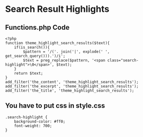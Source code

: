 # Search Result Highlights

## Functions.php Code
```
<?php 
function theme_highlight_search_results($text){
    if(is_search()){
        $pattern = '/('. join('|', explode(' ', get_search_query())).')/i';
        $text = preg_replace($pattern, '<span class="search-highlight">\0</span>', $text);
    }
    return $text;
}
add_filter('the_content', 'theme_highlight_search_results');
add_filter('the_excerpt', 'theme_highlight_search_results');
add_filter('the_title', 'theme_highlight_search_results');
```


## You have to put css in style.css
```
.search-highlight {
    background-color: #ff0;
    font-weight: 700;
}
```
